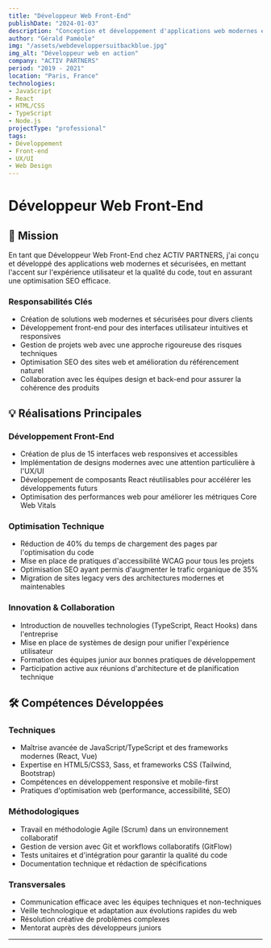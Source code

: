 ```yaml
---
title: "Développeur Web Front-End"
publishDate: "2024-01-03"
description: "Conception et développement d'applications web modernes et interfaces utilisateur."
author: "Gérald Paméole"
img: "/assets/webdeveloppersuitbackblue.jpg"
img_alt: "Développeur web en action"
company: "ACTIV PARTNERS"
period: "2019 - 2021"
location: "Paris, France"
technologies:
- JavaScript
- React
- HTML/CSS
- TypeScript
- Node.js
projectType: "professional"
tags:
- Développement
- Front-end
- UX/UI
- Web Design
---
```


# Développeur Web Front-End

## 🎯 Mission

En tant que Développeur Web Front-End chez ACTIV PARTNERS, j'ai conçu et développé des applications web modernes et sécurisées, en mettant l'accent sur l'expérience utilisateur et la qualité du code, tout en assurant une optimisation SEO efficace.

### Responsabilités Clés

- Création de solutions web modernes et sécurisées pour divers clients
- Développement front-end pour des interfaces utilisateur intuitives et responsives
- Gestion de projets web avec une approche rigoureuse des risques techniques
- Optimisation SEO des sites web et amélioration du référencement naturel
- Collaboration avec les équipes design et back-end pour assurer la cohérence des produits

## 💡 Réalisations Principales

### Développement Front-End

- Création de plus de 15 interfaces web responsives et accessibles
- Implémentation de designs modernes avec une attention particulière à l'UX/UI
- Développement de composants React réutilisables pour accélérer les développements futurs
- Optimisation des performances web pour améliorer les métriques Core Web Vitals

### Optimisation Technique

- Réduction de 40% du temps de chargement des pages par l'optimisation du code
- Mise en place de pratiques d'accessibilité WCAG pour tous les projets
- Optimisation SEO ayant permis d'augmenter le trafic organique de 35%
- Migration de sites legacy vers des architectures modernes et maintenables

### Innovation & Collaboration

- Introduction de nouvelles technologies (TypeScript, React Hooks) dans l'entreprise
- Mise en place de systèmes de design pour unifier l'expérience utilisateur
- Formation des équipes junior aux bonnes pratiques de développement
- Participation active aux réunions d'architecture et de planification technique

## 🛠 Compétences Développées

### Techniques

- Maîtrise avancée de JavaScript/TypeScript et des frameworks modernes (React, Vue)
- Expertise en HTML5/CSS3, Sass, et frameworks CSS (Tailwind, Bootstrap)
- Compétences en développement responsive et mobile-first
- Pratiques d'optimisation web (performance, accessibilité, SEO)

### Méthodologiques

- Travail en méthodologie Agile (Scrum) dans un environnement collaboratif
- Gestion de version avec Git et workflows collaboratifs (GitFlow)
- Tests unitaires et d'intégration pour garantir la qualité du code
- Documentation technique et rédaction de spécifications

### Transversales

- Communication efficace avec les équipes techniques et non-techniques
- Veille technologique et adaptation aux évolutions rapides du web
- Résolution créative de problèmes complexes
- Mentorat auprès des développeurs juniors

---
